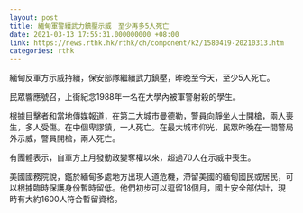 ```yaml
---
layout: post
title: 緬甸軍警續武力鎮壓示威　至少再多5人死亡
date: 2021-03-13 17:55:31.000000000 +08:00
link: https://news.rthk.hk/rthk/ch/component/k2/1580419-20210313.htm
categories: rthk
---
```


緬甸反軍方示威持續，保安部隊繼續武力鎮壓，昨晚至今天，至少5人死亡。

民眾響應號召，上街紀念1988年一名在大學內被軍警射殺的學生。

根據目擊者和當地傳媒報道，在第二大城市曼德勒，警員向靜坐人士開槍，兩人喪生，多人受傷。在中個卑謬鎮，一人死亡。在最大城市仰光，民眾昨晚在一間警局外示威，警員開槍，兩人死亡。

有團體表示，自軍方上月發動政變奪權以來，超過70人在示威中喪生。

美國國務院說，鑑於緬甸多處地方出現人道危機，滯留美國的緬甸國民或居民，可以根據臨時保護身份暫時留低。他們初步可以逗留18個月，國土安全部估計，現時有大約1600人符合暫留資格。
